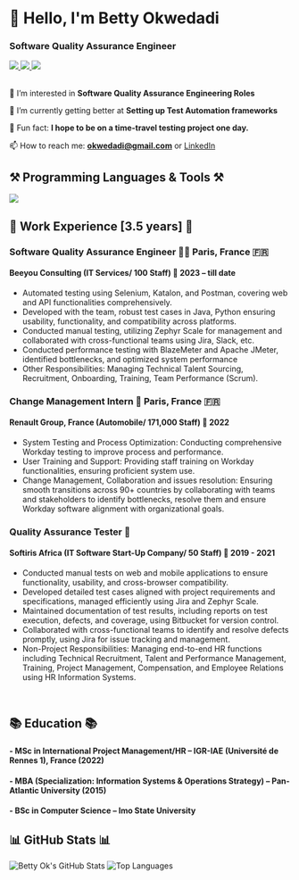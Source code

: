 <h1 align="left">👋 Hello, I'm Betty Okwedadi</h1>
<h3 align="left">Software Quality Assurance Engineer</h3>



<div align="left"> 
  <a href="mailto:okwedadi@gmail.com" target="_blank">
    <img src="https://img.shields.io/badge/Gmail-D14836?style=for-the-badge&logo=gmail&logoColor=white" target="_blank" />
  </a> 
  <a href="https://www.linkedin.com/in/bettyokwedadi" target="_blank">
    <img src="https://img.shields.io/badge/LinkedIn-0077B5?style=for-the-badge&logo=linkedin&logoColor=white" target="_blank" />
  </a>
  <a href="https://bit.ly/mycv_bettyo" target="_blank">
    <img src="https://img.shields.io/badge/Curriculum Vitae-White?style=for-the-badge&logo=genius&logoColor=white" target="_blank"/>
    </a>
 </div>

<br> 

<div align="left">
 
 👀 I’m interested in **Software Quality Assurance Engineering Roles**
 
 🌱 I’m currently getting better at **Setting up Test Automation frameworks**

 💞️ Fun fact: **I hope to be on a time-travel testing project one day.**
  
 📫 How to reach me: **okwedadi@gmail.com** or [LinkedIn](https://www.linkedin.com/in/bettyokwedadi)
 


 </div>
 
<h2 align="left">⚒️ Programming Languages & Tools ⚒️</h2>
<div align="left">
    <img src="https://skillicons.dev/icons?i=python,java,javascript,html,mysql,selenium,github,vscode" /><br>
</div>

<h2 align="left">💼 Work Experience [3.5 years] 💼</h2>

### Software Quality Assurance Engineer 👩‍💻 Paris, France 🇫🇷
#### Beeyou Consulting (IT Services/ 100 Staff) 💼 2023 – till date  
- Automated testing using Selenium, Katalon, and Postman, covering web and API functionalities comprehensively.  
- Developed with the team, robust test cases in Java, Python ensuring usability, functionality, and compatibility across platforms.  
- Conducted manual testing, utilizing Zephyr Scale for management and collaborated with cross-functional teams using Jira, Slack, etc.  
- Conducted performance testing with BlazeMeter and Apache JMeter, identified bottlenecks, and optimized system performance  
- Other Responsibilities: Managing Technical Talent Sourcing, Recruitment, Onboarding, Training, Team Performance (Scrum).  

### Change Management Intern 🔄 Paris, France 🇫🇷  
#### Renault Group, France (Automobile/ 171,000 Staff) 🚗 2022  
- System Testing and Process Optimization: Conducting comprehensive Workday testing to improve process and performance.  
- User Training and Support: Providing staff training on Workday functionalities, ensuring proficient system use.  
- Change Management, Collaboration and issues resolution: Ensuring smooth transitions across 90+ countries by collaborating with teams and stakeholders to identify bottlenecks, resolve them and ensure Workday software alignment with organizational goals.  

### Quality Assurance Tester 🧪  
#### Softiris Africa (IT Software Start-Up Company/ 50 Staff) 🚀 2019 - 2021  
- Conducted manual tests on web and mobile applications to ensure functionality, usability, and cross-browser compatibility.  
- Developed detailed test cases aligned with project requirements and specifications, managed efficiently using Jira and Zephyr Scale.  
- Maintained documentation of test results, including reports on test execution, defects, and coverage, using Bitbucket for version control.  
- Collaborated with cross-functional teams to identify and resolve defects promptly, using Jira for issue tracking and management.  
- Non-Project Responsibilities: Managing end-to-end HR functions including Technical Recruitment, Talent and Performance Management, Training, Project Management, Compensation, and Employee Relations using HR Information Systems.


<br/>

<h2 align="left">📚 Education 📚</h2>

#### - MSc in International Project Management/HR – IGR-IAE (Université de Rennes 1), France (2022)

#### - MBA (Specialization: Information Systems & Operations Strategy) – Pan-Atlantic University (2015)

#### - BSc in Computer Science – Imo State University 

<h2 align="left">📊 GitHub Stats 📊</h2>

![Betty Ok's GitHub Stats](https://github-readme-stats.vercel.app/api?username=BettyOk&show_icons=true&theme=radical)
![Top Languages](https://github-readme-stats.vercel.app/api/top-langs/?username=BettyOk&show_icons=true&theme=radical)
